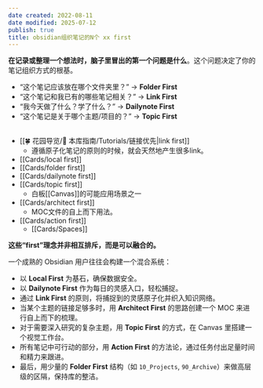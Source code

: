 ```yaml
---
date created: 2022-08-11
date modified: 2025-07-12
publish: true
title: obsidian组织笔记的N个 xx first
---
```

**在记录或整理一个想法时，脑子里冒出的第一个问题是什么**。这个问题决定了你的笔记组织方式的根基。

- “这个笔记应该放在哪个文件夹里？” -> **Folder First**
- “这个笔记和我已有的哪些笔记相关？” -> **Link First**
- “我今天做了什么？学了什么？” -> **Dailynote First**
- “这个笔记是关于哪个主题/项目的？” -> **Topic First**

##

- [[🍀 花园导览/🧰 本库指南/Tutorials/链接优先\|link first]]
	- 遵循原子化笔记的原则的时候，就会天然地产生很多link。
- [[Cards/local first]]
- [[Cards/folder first]]
- [[Cards/dailynote first]]
- [[Cards/topic first]]
	- 白板[[Canvas]]的可能应用场景之一
- [[Cards/architect first]]
	- MOC文件的自上而下用法。
- [[Cards/action first]]
	- [[Cards/Spaces]]

**这些“first”理念并非相互排斥，而是可以融合的。**

一个成熟的 Obsidian 用户往往会构建一个混合系统：

- 以 **Local First** 为基石，确保数据安全。
- 以 **Dailynote First** 作为每日的灵感入口，轻松捕捉。
- 通过 **Link First** 的原则，将捕捉到的灵感原子化并织入知识网络。
- 当某个主题的链接足够多时，用 **Architect First** 的思路创建一个 MOC 来进行自上而下的梳理。
- 对于需要深入研究的复杂主题，用 **Topic First** 的方式，在 Canvas 里搭建一个视觉工作台。
- 所有笔记中可行动的部分，用 **Action First** 的方法论，通过任务付出足量时间和精力来跟进。
- 最后，用少量的 **Folder First** 结构（如 `10_Projects`, `90_Archive`）来做高层级的区隔，保持库的整洁。
